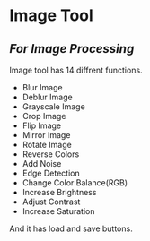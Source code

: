 # Image Tool
## _For Image Processing_

Image tool has 14 diffrent functions.

-  Blur Image
- Deblur Image
- Grayscale Image
- Crop Image
- Flip Image
- Mirror Image
- Rotate Image
- Reverse Colors
- Add Noise
- Edge Detection
- Change Color Balance(RGB)
- Increase Brightness
- Adjust Contrast
- Increase Saturation

And it has load and save buttons.
